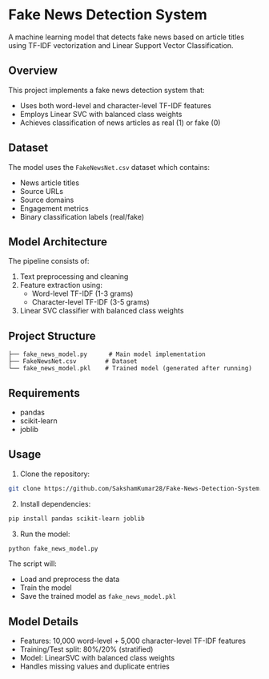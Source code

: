 # Fake News Detection System

A machine learning model that detects fake news based on article titles using TF-IDF vectorization and Linear Support Vector Classification.

## Overview

This project implements a fake news detection system that:
- Uses both word-level and character-level TF-IDF features
- Employs Linear SVC with balanced class weights
- Achieves classification of news articles as real (1) or fake (0)

## Dataset

The model uses the `FakeNewsNet.csv` dataset which contains:
- News article titles
- Source URLs
- Source domains
- Engagement metrics
- Binary classification labels (real/fake)

## Model Architecture

The pipeline consists of:
1. Text preprocessing and cleaning
2. Feature extraction using:
   - Word-level TF-IDF (1-3 grams)
   - Character-level TF-IDF (3-5 grams)
3. Linear SVC classifier with balanced class weights

## Project Structure

```
├── fake_news_model.py      # Main model implementation
├── FakeNewsNet.csv        # Dataset
└── fake_news_model.pkl    # Trained model (generated after running)
```

## Requirements

- pandas
- scikit-learn
- joblib

## Usage

1. Clone the repository:
```bash
git clone https://github.com/SakshamKumar28/Fake-News-Detection-System.git
```

2. Install dependencies:
```bash
pip install pandas scikit-learn joblib
```

3. Run the model:
```bash
python fake_news_model.py
```

The script will:
- Load and preprocess the data
- Train the model
- Save the trained model as `fake_news_model.pkl`

## Model Details

- Features: 10,000 word-level + 5,000 character-level TF-IDF features
- Training/Test split: 80%/20% (stratified)
- Model: LinearSVC with balanced class weights
- Handles missing values and duplicate entries
